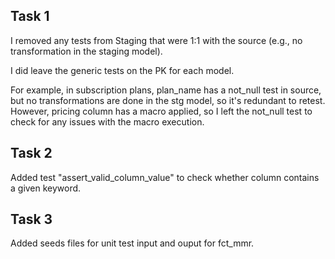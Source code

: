 ## Task 1
I removed any tests from Staging that were 1:1 with the source (e.g., no transformation in the staging model).

I did leave the generic tests on the PK for each model.

For example, in subscription plans, plan_name has a not_null test in source, but no transformations are done in the stg model, so it's redundant to retest. However, pricing column has a macro applied, so I left the not_null test to check for any issues with the macro execution.

## Task 2
Added test "assert_valid_column_value" to check whether column contains a given keyword.

## Task 3
Added seeds files for unit test input and ouput for fct_mmr.
